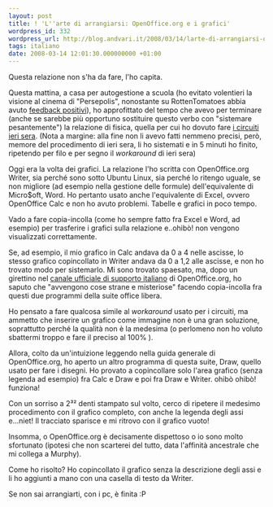 ```yaml
---
layout: post
title: ! 'L''arte di arrangiarsi: OpenOffice.org e i grafici'
wordpress_id: 332
wordpress_url: http://blog.andvari.it/2008/03/14/larte-di-arrangiarsi-openofficeorg-e-i-grafici/
tags: italiano
date: 2008-03-14 12:01:30.000000000 +01:00
---
```

Questa relazione non s'ha da fare, l'ho capita.

Questa mattina, a casa per autogestione a scuola (ho evitato volentieri la visione al cinema di "Persepolis", nonostante su RottenTomatoes abbia avuto <a href="http://www.rottentomatoes.com/m/persepolis">feedback positivi</a>), ho approfittato del tempo che avevo per terminare (anche se sarebbe più opportuno sostituire questo verbo con "sistemare pesantemente") la relazione di fisica, quella per cui ho dovuto fare <a href="http://blog.andvari.it/2008/03/13/larte-di-arrangiarsi-circuiti-postscript-e-png/">i circuiti ieri sera</a>. (Nota a margine: alla fine non li avevo fatti nemmeno precisi, però, memore del procedimento di ieri sera, li ho sistemati e in 5 minuti ho finito, ripetendo per filo e per segno il <em>workaround</em> di ieri sera)

Oggi era la volta dei grafici. La relazione l'ho scritta con OpenOffice.org Writer, sia perché sono sotto Ubuntu Linux, sia perché lo ritengo uguale, se non migliore (ad esempio nella gestione delle formule) dell'equivalente di Micro$oft, Word. Ho pertanto usato anche l'equivalente di Excel, ovvero OpenOffice Calc e non ho avuto problemi. Tabelle e grafici in poco tempo.

Vado a fare copia-incolla (come ho sempre fatto fra Excel e Word, ad esempio) per trasferire i grafici sulla relazione e..ohibò! non vengono visualizzati correttamente.

Se, ad esempio, il mio grafico in Calc andava da 0 a 4 nelle ascisse, lo stesso grafico copincollato in Writer andava da 0 a 1,2 alle ascisse, e non ho trovato modo per sistemarlo. Mi sono trovato spaesato, ma, dopo un girettino nel <a href="http://it.openoffice.org/informazioni/irc.html">canale ufficiale di supporto italiano</a> di OpenOffice.org, ho saputo che "avvengono cose strane e misteriose" facendo copia-incolla fra questi due programmi della suite office libera.

Ho pensato a fare qualcosa simile al <em>workaround</em> usato per i circuiti, ma ammetto che inserire un grafico come immagine non è una gran soluzione, soprattutto perché la qualità non è la medesima (o perlomeno non ho voluto sbattermi troppo e fare il preciso al 100% ).

Allora, colto da un'intuizione leggendo nella guida generale di OpenOffice.org, ho aperto un altro programma di questa suite, Draw, quello usato per fare i disegni. Ho provato a copincollare solo l'area grafico (senza legenda ad esempio) fra Calc e Draw e poi fra Draw e Writer. ohibò ohibò! funziona!

Con un sorriso a 2³² denti stampato sul volto, cerco di ripetere il medesimo procedimento con il grafico completo, con anche la legenda degli assi e...niet! Il tracciato sparisce e mi ritrovo con il grafico vuoto!

Insomma, o OpenOffice.org è decisamente dispettoso o io sono molto sfortunato (ipotesi che non scarterei del tutto, data l'affinità ancestrale che mi collega a Murphy).

Come ho risolto? Ho copincollato il grafico senza la descrizione degli assi e li ho aggiunti a mano con una casella di testo da Writer.

Se non sai arrangiarti, con i pc, è finita :P
